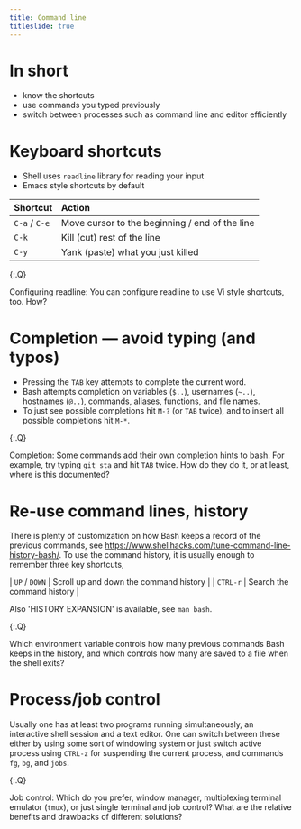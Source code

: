 ```yaml
---
title: Command line
titleslide: true
---
```



# In short

- know the shortcuts
- use commands you typed previously
- switch between processes such as command line and editor efficiently


# Keyboard shortcuts

- Shell uses `readline` library for reading your input
- Emacs style shortcuts by default

| Shortcut      | Action                                         |
| --------      | :------                                        |
| `C-a` / `C-e` | Move cursor to the beginning / end of the line |
| `C-k`         | Kill (cut) rest of the line                    |
| `C-y`         | Yank (paste) what you just killed              |

{:.Q}

Configuring readline: You can configure readline to use Vi style shortcuts, too. How?


# Completion — avoid typing (and typos)

- Pressing the `TAB` key attempts to complete the current word.
- Bash attempts completion on variables (`$..`), usernames (`~..`), hostnames (`@..`),
  commands, aliases, functions, and file names.
- To just see possible completions hit `M-?` (or `TAB` twice), and to insert all
  possible completions hit `M-*`.

{:.Q}

Completion: Some commands add their own completion hints to bash. For example,
try typing `git sta` and hit `TAB` twice. How do they do it, or at least, where
is this documented?


# Re-use command lines, history

There is plenty of customization on how Bash keeps a record of the previous
commands, see <https://www.shellhacks.com/tune-command-line-history-bash/>. To
use the command history, it is usually enough to remember three key shortcuts,

| `UP` / `DOWN` | Scroll up and down the command history |
| `CTRL-r`      | Search the command history             |

Also 'HISTORY EXPANSION' is available, see `man bash`.

{:.Q}

Which environment variable controls how many previous commands Bash keeps in the
history, and which controls how many are saved to a file when the shell exits?


# Process/job control

Usually one has at least two programs running simultaneously, an interactive
shell session and a text editor. One can switch between these either by using
some sort of windowing system or just switch active process using `CTRL-z` for
suspending the current process, and commands `fg`, `bg`, and `jobs`.

{:.Q}

Job control: Which do you prefer, window manager, multiplexing terminal emulator
(`tmux`), or just single terminal and job control? What are the relative
benefits and drawbacks of different solutions?
